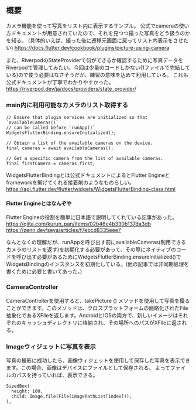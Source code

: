 ## 概要

カメラ機能を使って写真をリスト内に表示するサンプル。
公式でcameraの使い方ドキュメントが用意されていたので、それを見つつ撮った写真をどう扱うのかを知る。
(具体的いえば、撮った後に遷移元画面に戻ってリスト内表示をさせたい)
https://docs.flutter.dev/cookbook/plugins/picture-using-camera

また、RiverpodのStateProviderで何ができるか確認するために写真データをRiverpodで管理してみたい。今回は少量のコードしかない(1ファイルで完結している)ので使う必要はなさそうだが、練習の意味を込めて利用している。
これも公式ドキュメントが丁寧でわかりやすかった。
https://riverpod.dev/ja/docs/providers/state_provider/

### main内に利用可能なカメラのリスト取得する
```
// Ensure that plugin services are initialized so that `availableCameras()`
// can be called before `runApp()`
WidgetsFlutterBinding.ensureInitialized();

// Obtain a list of the available cameras on the device.
final cameras = await availableCameras();

// Get a specific camera from the list of available cameras.
final firstCamera = cameras.first;
```
WidgetsFlutterBindingとは公式ドキュメントによるとFlutter Engineとframeworkを繋げてくれる接着剤のようなものらしい。
https://api.flutter.dev/flutter/widgets/WidgetsFlutterBinding-class.html

#### Flutter Engineとはなんぞや
Flutter Engineの役割を簡単に日本語で説明してくれている記事があった。
https://qiita.com/kurun_pan/items/02b46e4b330b137da3db
https://zenn.dev/seya/articles/f7ebcd8335eee7

なんとなくの理解だが、runAppを呼び出す前にavailableCameras(利用できるカメラのリストを返す)を初期化する必要があって、その際にネイティブのコードを呼び出す必要があるためにWidgetsFlutterBinding.ensureInitialized()でWidgetsBindingのインスタンスを初期化している。(他の記事では非同期処理を書くために必要と書いてあった。)

### CameraController
CameraControllerを使用すると、takePicture () メソッドを使用して写真を撮ることができます。このメソッドは、クロスプラットフォームの簡略化されたFile抽象化であるXFileを返します。AndroidとIOSの両方で、新しいイメージはそれぞれのキャッシュディレクトリに格納され、その場所へのパスがXFileに返される。

### Imageウィジェットに写真を表示
写真の撮影に成功したら、画像ウィジェットを使用して保存した写真を表示できます。この場合、画像はデバイスにファイルとして保存される。
よってファイルのパスを持っていれば、表示できる。
```
SizedBox(
  height: 100,
  child: Image.file(File(imagePathList[index])),
),
```